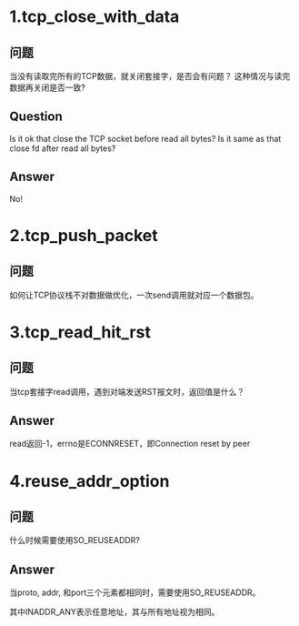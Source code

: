 # 1.tcp_close_with_data

## 问题

当没有读取完所有的TCP数据，就关闭套接字，是否会有问题？
这种情况与读完数据再关闭是否一致?

## Question

Is it ok that close the TCP socket before read all bytes?
Is it same as that close fd after read all bytes?

## Answer
No!

# 2.tcp_push_packet

## 问题

如何让TCP协议栈不对数据做优化，一次send调用就对应一个数据包。


# 3.tcp_read_hit_rst

## 问题


当tcp套接字read调用，遇到对端发送RST报文时，返回值是什么？

## Answer

read返回-1，errno是ECONNRESET，即Connection reset by peer


# 4.reuse_addr_option


## 问题


什么时候需要使用SO_REUSEADDR?


## Answer


当proto, addr, 和port三个元素都相同时，需要使用SO_REUSEADDR。

其中INADDR_ANY表示任意地址，其与所有地址视为相同。





